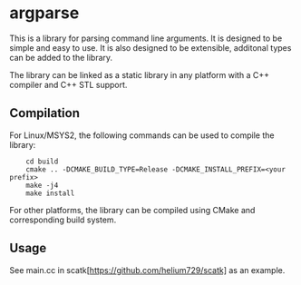 # argparse

This is a library for parsing command line arguments. It is designed to be
simple and easy to use. It is also designed to be extensible, additonal 
types can be added to the library.

The library can be linked as a static library in any platform with a C++ compiler and 
C++ STL support. 

## Compilation

For Linux/MSYS2, the following commands can be used to compile the library:

```
    cd build
    cmake .. -DCMAKE_BUILD_TYPE=Release -DCMAKE_INSTALL_PREFIX=<your prefix>
    make -j4
    make install
```

For other platforms, the library can be compiled using CMake and corresponding build system.

## Usage
See main.cc in scatk[https://github.com/helium729/scatk] as an example.

